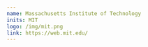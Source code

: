 ```yaml
---
name: Massachusetts Institute of Technology
inits: MIT
logo: /img/mit.png
link: https://web.mit.edu/
---
```

